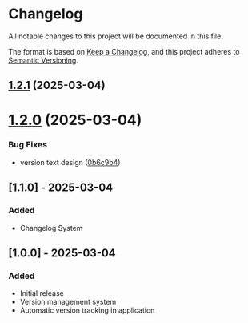 # Changelog

All notable changes to this project will be documented in this file.

The format is based on [Keep a Changelog](https://keepachangelog.com/en/1.0.0/),
and this project adheres to [Semantic Versioning](https://semver.org/spec/v2.0.0.html).

## [1.2.1](https://github.com/Tanyawat-Arsaga/the-sorter/compare/v1.2.0...v1.2.1) (2025-03-04)

# [1.2.0](https://github.com/Tanyawat-Arsaga/the-sorter/compare/v1.1.3...v1.2.0) (2025-03-04)


### Bug Fixes

* version text design ([0b6c9b4](https://github.com/Tanyawat-Arsaga/the-sorter/commit/0b6c9b492e242d29dd786f5ee523e8325fcb3ed7))

## [1.1.0] - 2025-03-04

### Added
- Changelog System

## [1.0.0] - 2025-03-04

### Added
- Initial release
- Version management system
- Automatic version tracking in application
